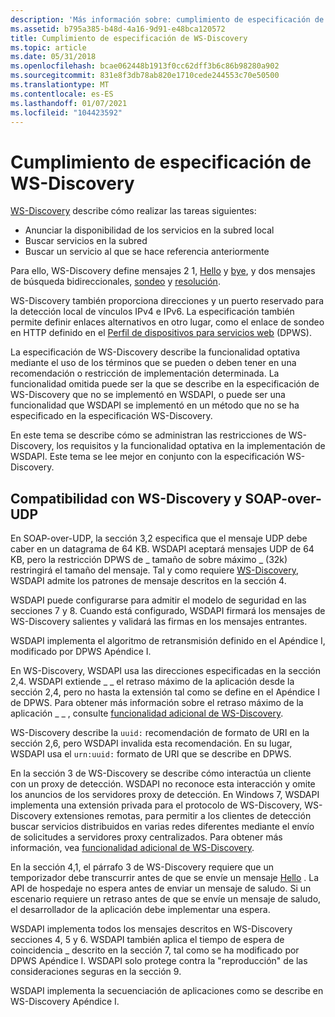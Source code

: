 ```yaml
---
description: 'Más información sobre: cumplimiento de especificación de WS-Discovery'
ms.assetid: b795a385-b48d-4a16-9d91-e48bca120572
title: Cumplimiento de especificación de WS-Discovery
ms.topic: article
ms.date: 05/31/2018
ms.openlocfilehash: bcae062448b1913f0cc62dff3b6c86b98280a902
ms.sourcegitcommit: 831e8f3db78ab820e1710cede244553c70e50500
ms.translationtype: MT
ms.contentlocale: es-ES
ms.lasthandoff: 01/07/2021
ms.locfileid: "104423592"
---
```

# <a name="ws-discovery-specification-compliance"></a>Cumplimiento de especificación de WS-Discovery

[WS-Discovery](https://specs.xmlsoap.org/ws/2005/04/discovery/ws-discovery.pdf) describe cómo realizar las tareas siguientes:

-   Anunciar la disponibilidad de los servicios en la subred local
-   Buscar servicios en la subred
-   Buscar un servicio al que se hace referencia anteriormente

Para ello, WS-Discovery define mensajes 2 1, [Hello](hello-message.md) y [bye](bye-message.md), y dos mensajes de búsqueda bidireccionales, [sondeo](probe-message.md) y [resolución](resolve-message.md).

WS-Discovery también proporciona direcciones y un puerto reservado para la detección local de vínculos IPv4 e IPv6. La especificación también permite definir enlaces alternativos en otro lugar, como el enlace de sondeo en HTTP definido en el [Perfil de dispositivos para servicios web](https://specs.xmlsoap.org/ws/2006/02/devprof/) (DPWS).

La especificación de WS-Discovery describe la funcionalidad optativa mediante el uso de los términos que se pueden o deben tener en una recomendación o restricción de implementación determinada. La funcionalidad omitida puede ser la que se describe en la especificación de WS-Discovery que no se implementó en WSDAPI, o puede ser una funcionalidad que WSDAPI se implementó en un método que no se ha especificado en la especificación WS-Discovery.

En este tema se describe cómo se administran las restricciones de WS-Discovery, los requisitos y la funcionalidad optativa en la implementación de WSDAPI. Este tema se lee mejor en conjunto con la especificación WS-Discovery.

## <a name="ws-discovery-and-soap-over-udp-support"></a>Compatibilidad con WS-Discovery y SOAP-over-UDP

En SOAP-over-UDP, la sección 3,2 especifica que el mensaje UDP debe caber en un datagrama de 64 KB. WSDAPI aceptará mensajes UDP de 64 KB, pero la restricción DPWS de \_ tamaño de sobre máximo \_ (32k) restringirá el tamaño del mensaje. Tal y como requiere [WS-Discovery](https://specs.xmlsoap.org/ws/2005/04/discovery/ws-discovery.pdf), WSDAPI admite los patrones de mensaje descritos en la sección 4.

WSDAPI puede configurarse para admitir el modelo de seguridad en las secciones 7 y 8. Cuando está configurado, WSDAPI firmará los mensajes de WS-Discovery salientes y validará las firmas en los mensajes entrantes.

WSDAPI implementa el algoritmo de retransmisión definido en el Apéndice I, modificado por DPWS Apéndice I.

En WS-Discovery, WSDAPI usa las direcciones especificadas en la sección 2,4. WSDAPI extiende \_ \_ el retraso máximo de la aplicación desde la sección 2,4, pero no hasta la extensión tal como se define en el Apéndice I de DPWS. Para obtener más información sobre el retraso máximo de la aplicación \_ \_ , consulte [funcionalidad adicional de WS-Discovery](additional-ws-discovery-functionality.md).

WS-Discovery describe la `uuid:` recomendación de formato de URI en la sección 2,6, pero WSDAPI invalida esta recomendación. En su lugar, WSDAPI usa el `urn:uuid:` formato de URI que se describe en DPWS.

En la sección 3 de WS-Discovery se describe cómo interactúa un cliente con un proxy de detección. WSDAPI no reconoce esta interacción y omite los anuncios de los servidores proxy de detección. En Windows 7, WSDAPI implementa una extensión privada para el protocolo de WS-Discovery, WS-Discovery extensiones remotas, para permitir a los clientes de detección buscar servicios distribuidos en varias redes diferentes mediante el envío de solicitudes a servidores proxy centralizados. Para obtener más información, vea [funcionalidad adicional de WS-Discovery](additional-ws-discovery-functionality.md).

En la sección 4,1, el párrafo 3 de WS-Discovery requiere que un temporizador debe transcurrir antes de que se envíe un mensaje [Hello](hello-message.md) . La API de hospedaje no espera antes de enviar un mensaje de saludo. Si un escenario requiere un retraso antes de que se envíe un mensaje de saludo, el desarrollador de la aplicación debe implementar una espera.

WSDAPI implementa todos los mensajes descritos en WS-Discovery secciones 4, 5 y 6. WSDAPI también aplica el tiempo de espera de coincidencia \_ descrito en la sección 7, tal como se ha modificado por DPWS Apéndice I. WSDAPI solo protege contra la "reproducción" de las consideraciones seguras en la sección 9.

WSDAPI implementa la secuenciación de aplicaciones como se describe en WS-Discovery Apéndice I.

 

 



